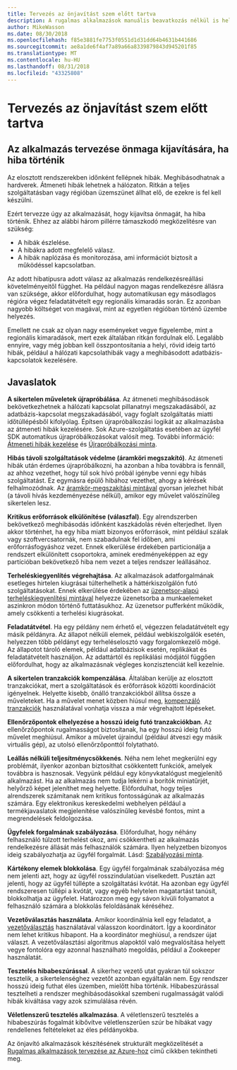 ```yaml
---
title: Tervezés az önjavítást szem előtt tartva
description: A rugalmas alkalmazások manuális beavatkozás nélkül is helyre tudnak állni a hibák után.
author: MikeWasson
ms.date: 08/30/2018
ms.openlocfilehash: f85e3881fe7753f0551d1d31dd64b4631b441686
ms.sourcegitcommit: ae8a1de6f4af7a89a66a8339879843d945201f85
ms.translationtype: MT
ms.contentlocale: hu-HU
ms.lasthandoff: 08/31/2018
ms.locfileid: "43325808"
---
```

# <a name="design-for-self-healing"></a>Tervezés az önjavítást szem előtt tartva

## <a name="design-your-application-to-be-self-healing-when-failures-occur"></a>Az alkalmazás tervezése önmaga kijavítására, ha hiba történik

Az elosztott rendszerekben időnként fellépnek hibák. Meghibásodhatnak a hardverek. Átmeneti hibák lehetnek a hálózaton. Ritkán a teljes szolgáltatásban vagy régióban üzemszünet állhat elő, de ezekre is fel kell készülni.

Ezért tervezze úgy az alkalmazását, hogy kijavítsa önmagát, ha hiba történik. Ehhez az alábbi három pillérre támaszkodó megközelítésre van szükség:

- A hibák észlelése.
- A hibákra adott megfelelő válasz.
- A hibák naplózása és monitorozása, ami információt biztosít a működéssel kapcsolatban.

Az adott hibatípusra adott válasz az alkalmazás rendelkezésreállási követelményeitől függhet. Ha például nagyon magas rendelkezésre állásra van szüksége, akkor előfordulhat, hogy automatikusan egy másodlagos régióra végez feladatátvételt egy regionális kimaradás során. Ez azonban nagyobb költséget von magával, mint az egyetlen régióban történő üzembe helyezés. 

Emellett ne csak az olyan nagy eseményeket vegye figyelembe, mint a regionális kimaradások, mert ezek általában ritkán fordulnak elő. Legalább ennyire, vagy még jobban kell összpontosítania a helyi, rövid ideig tartó hibák, például a hálózati kapcsolathibák vagy a meghibásodott adatbázis-kapcsolatok kezelésére.

## <a name="recommendations"></a>Javaslatok

**A sikertelen műveletek újrapróbálása**. Az átmeneti meghibásodások bekövetkezhetnek a hálózati kapcsolat pillanatnyi megszakadásából, az adatbázis-kapcsolat megszakadásából, vagy foglalt szolgáltatás miatti időtúllépésből kifolyólag. Építsen újrapróbálkozási logikát az alkalmazásba az átmeneti hibák kezelésére. Sok Azure-szolgáltatás esetében az ügyfél SDK automatikus újrapróbálkozásokat valósít meg. További információ: [Átmeneti hibák kezelése][transient-fault-handling] és [Újrapróbálkozási minta][retry].

**Hibás távoli szolgáltatások védelme (áramköri megszakító)**. Az átmeneti hibák után érdemes újrapróbálkozni, ha azonban a hiba továbbra is fennáll, az ahhoz vezethet, hogy túl sok hívó próbál igénybe venni egy hibás szolgáltatást. Ez egymásra épülő hibához vezethet, ahogy a kérések felhalmozódnak. Az [áramkör-megszakítási mintával][circuit-breaker] gyorsan jelezhet hibát (a távoli hívás kezdeményezése nélkül), amikor egy művelet valószínűleg sikertelen lesz.  

**Kritikus erőforrások elkülönítése (válaszfal)**. Egy alrendszerben bekövetkező meghibásodás időnként kaszkádolás révén elterjedhet. Ilyen akkor történhet, ha egy hiba miatt bizonyos erőforrások, mint például szálak vagy szoftvercsatornák, nem szabadulnak fel időben, ami erőforrásfogyáshoz vezet. Ennek elkerülése érdekében particionálja a rendszert elkülönített csoportokra, aminek eredményeképpen az egy partícióban bekövetkező hiba nem vezet a teljes rendszer leállásához.  

**Terheléskiegyenlítés végrehajtása**. Az alkalmazások adatforgalmának esetleges hirtelen kiugrásai túlterhelhetik a háttérkiszolgálón futó szolgáltatásokat. Ennek elkerülése érdekében az [üzenetsor-alapú terheléskiegyenlítési mintával][load-level] helyezze üzenetsorba a munkaelemeket aszinkron módon történő futtatásukhoz. Az üzenetsor pufferként működik, amely csökkenti a terhelési kiugrásokat. 

**Feladatátvétel**. Ha egy példány nem érhető el, végezzen feladatátvételt egy másik példányra. Az állapot nélküli elemek, például webkiszolgálók esetén, helyezzen több példányt egy terheléselosztó vagy forgalomkezelő mögé. Az állapotot tároló elemek, például adatbázisok esetén, replikákat és feladatátvételt használjon. Az adattártól és replikálási módjától függően előfordulhat, hogy az alkalmazásnak végleges konzisztenciát kell kezelnie. 

**A sikertelen tranzakciók kompenzálása**. Általában kerülje az elosztott tranzakciókat, mert a szolgáltatások és erőforrások közötti koordinációt igényelnek. Helyette kisebb, önálló tranzakciókból állítsa össze a műveleteket. Ha a művelet menet közben hiúsul meg, [kompenzáló tranzakciók][compensating-transactions] használatával vonhatja vissza a már végrehajtott lépéseket. 

**Ellenőrzőpontok elhelyezése a hosszú ideig futó tranzakciókban**. Az ellenőrzőpontok rugalmasságot biztosítanak, ha egy hosszú ideig futó művelet meghiúsul. Amikor a művelet újraindul (például átveszi egy másik virtuális gép), az utolsó ellenőrzőponttól folytatható.

**Leállás nélküli teljesítménycsökkenés**. Néha nem lehet megkerülni egy problémát, ilyenkor azonban biztosíthat csökkentett funkciók, amelyek továbbra is hasznosak. Vegyünk például egy könyvkatalógust megjelenítő alkalmazást. Ha az alkalmazás nem tudja lekérni a borítók miniatűrjét, helyőrző képet jeleníthet meg helyette. Előfordulhat, hogy teljes alrendszerek számítanak nem kritikus fontosságúnak az alkalmazás számára. Egy elektronikus kereskedelmi webhelyen például a termékjavaslatok megjelenítése valószínűleg kevésbé fontos, mint a megrendelések feldolgozása.

**Ügyfelek forgalmának szabályozása**. Előfordulhat, hogy néhány felhasználó túlzott terhelést okoz, ami csökkentheti az alkalmazás rendelkezésre állását más felhasználók számára. Ilyen helyzetben bizonyos ideig szabályozhatja az ügyfél forgalmát. Lásd: [Szabályozási minta][throttle].

**Kártékony elemek blokkolása**. Egy ügyfél forgalmának szabályozása még nem jelenti azt, hogy az ügyfél rosszindulatúan viselkedett. Pusztán azt jelenti, hogy az ügyfél túllépte a szolgáltatási kvótát. Ha azonban egy ügyfél rendszeresen túllépi a kvótát, vagy egyéb helytelen magatartást tanúsít, blokkolhatja az ügyfelet. Határozzon meg egy sávon kívüli folyamatot a felhasználó számára a blokkolás feloldásának kéréséhez.

**Vezetőválasztás használata**. Amikor koordinálnia kell egy feladatot, a [vezetőválasztás][leader-election] használatával válasszon koordinátort. Így a koordinátor nem lehet kritikus hibapont. Ha a koordinátor meghiúsul, a rendszer újat választ. A vezetőválasztási algoritmus alapoktól való megvalósítása helyett vegye fontolóra egy azonnal használható megoldás, például a Zookeeper használatát.  

**Tesztelés hibabeszúrással**. A sikerhez vezető utat gyakran túl sokszor tesztelik, a sikertelenséghez vezetőt azonban egyáltalán nem. Egy rendszer hosszú ideig futhat éles üzemben, mielőtt hiba történik. Hibabeszúrással tesztelheti a rendszer meghibásodásokkal szembeni rugalmasságát valódi hibák kiváltása vagy azok szimulálása révén. 

**Véletlenszerű tesztelés alkalmazása**. A véletlenszerű tesztelés a hibabeszúrás fogalmát kibővítve véletlenszerűen szúr be hibákat vagy rendellenes feltételeket az éles példányokba. 

Az önjavító alkalmazások készítésének strukturált megközelítését a [Rugalmas alkalmazások tervezése az Azure-hoz][resiliency-overview] című cikkben tekintheti meg.  

[circuit-breaker]: ../../patterns/circuit-breaker.md
[compensating-transactions]: ../../patterns/compensating-transaction.md
[leader-election]: ../../patterns/leader-election.md
[load-level]: ../../patterns/queue-based-load-leveling.md
[resiliency-overview]: ../../resiliency/index.md
[retry]: ../../patterns/retry.md
[throttle]: ../../patterns/throttling.md
[transient-fault-handling]: ../../best-practices/transient-faults.md

